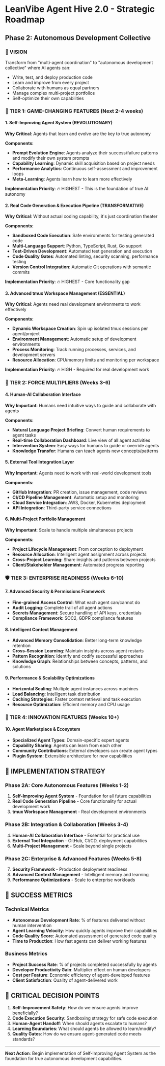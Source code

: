 # LeanVibe Agent Hive 2.0 - Strategic Roadmap

## Phase 2: Autonomous Development Collective

### 🎯 VISION
Transform from "multi-agent coordination" to "autonomous development collective" where AI agents can:
- Write, test, and deploy production code
- Learn and improve from every project
- Collaborate with humans as equal partners
- Manage complex multi-project portfolios
- Self-optimize their own capabilities

### 🚀 TIER 1: GAME-CHANGING FEATURES (Next 2-4 weeks)

#### 1. Self-Improving Agent System (REVOLUTIONARY)
**Why Critical**: Agents that learn and evolve are the key to true autonomy

**Components**:
- **Prompt Evolution Engine**: Agents analyze their success/failure patterns and modify their own system prompts
- **Capability Learning**: Dynamic skill acquisition based on project needs
- **Performance Analytics**: Continuous self-assessment and improvement loops
- **Meta-Learning**: Agents learn how to learn more effectively

**Implementation Priority**: 🔥 HIGHEST - This is the foundation of true AI autonomy

#### 2. Real Code Generation & Execution Pipeline (TRANSFORMATIVE)
**Why Critical**: Without actual coding capability, it's just coordination theater

**Components**:
- **Sandboxed Code Execution**: Safe environments for testing generated code
- **Multi-Language Support**: Python, TypeScript, Rust, Go support
- **Test-Driven Development**: Automated test generation and execution
- **Code Quality Gates**: Automated linting, security scanning, performance testing
- **Version Control Integration**: Automatic Git operations with semantic commits

**Implementation Priority**: 🔥 HIGHEST - Core functionality gap

#### 3. Advanced tmux Workspace Management (ESSENTIAL)
**Why Critical**: Agents need real development environments to work effectively

**Components**:
- **Dynamic Workspace Creation**: Spin up isolated tmux sessions per agent/project
- **Environment Management**: Automatic setup of development environments
- **Process Monitoring**: Track running processes, services, and development servers
- **Resource Allocation**: CPU/memory limits and monitoring per workspace

**Implementation Priority**: 🔥 HIGH - Required for real development work

### 🎯 TIER 2: FORCE MULTIPLIERS (Weeks 3-6)

#### 4. Human-AI Collaboration Interface
**Why Important**: Humans need intuitive ways to guide and collaborate with agents

**Components**:
- **Natural Language Project Briefing**: Convert human requirements to agent tasks
- **Real-time Collaboration Dashboard**: Live view of all agent activities
- **Intervention System**: Easy ways for humans to guide or override agents
- **Knowledge Transfer**: Humans can teach agents new concepts/patterns

#### 5. External Tool Integration Layer
**Why Important**: Agents need to work with real-world development tools

**Components**:
- **GitHub Integration**: PR creation, issue management, code reviews
- **CI/CD Pipeline Management**: Automatic setup and monitoring
- **Cloud Service Integration**: AWS, Docker, Kubernetes deployment
- **API Integration**: Third-party service connections

#### 6. Multi-Project Portfolio Management
**Why Important**: Scale to handle multiple simultaneous projects

**Components**:
- **Project Lifecycle Management**: From conception to deployment
- **Resource Allocation**: Intelligent agent assignment across projects
- **Cross-Project Learning**: Share insights and patterns between projects
- **Client/Stakeholder Management**: Automated progress reporting

### 🛡️ TIER 3: ENTERPRISE READINESS (Weeks 6-10)

#### 7. Advanced Security & Permissions Framework
- **Fine-grained Access Control**: What each agent can/cannot do
- **Audit Logging**: Complete trail of all agent actions
- **Secrets Management**: Secure handling of API keys, credentials
- **Compliance Framework**: SOC2, GDPR compliance features

#### 8. Intelligent Context Management
- **Advanced Memory Consolidation**: Better long-term knowledge retention
- **Cross-Session Learning**: Maintain insights across agent restarts
- **Pattern Recognition**: Identify and codify successful approaches
- **Knowledge Graph**: Relationships between concepts, patterns, and solutions

#### 9. Performance & Scalability Optimizations
- **Horizontal Scaling**: Multiple agent instances across machines
- **Load Balancing**: Intelligent task distribution
- **Caching Strategies**: Faster context retrieval and task execution
- **Resource Optimization**: Efficient memory and CPU usage

### 🎪 TIER 4: INNOVATION FEATURES (Weeks 10+)

#### 10. Agent Marketplace & Ecosystem
- **Specialized Agent Types**: Domain-specific expert agents
- **Capability Sharing**: Agents can learn from each other
- **Community Contributions**: External developers can create agent types
- **Plugin System**: Extensible architecture for new capabilities

## 🧠 IMPLEMENTATION STRATEGY

### Phase 2A: Core Autonomous Features (Weeks 1-2)
1. **Self-Improving Agent System** - Foundation for all future capabilities
2. **Real Code Generation Pipeline** - Core functionality for actual development work
3. **tmux Workspace Management** - Real development environments

### Phase 2B: Integration & Collaboration (Weeks 3-4)
4. **Human-AI Collaboration Interface** - Essential for practical use
5. **External Tool Integration** - GitHub, CI/CD, deployment capabilities
6. **Multi-Project Management** - Scale beyond single projects

### Phase 2C: Enterprise & Advanced Features (Weeks 5-8)
7. **Security Framework** - Production deployment readiness
8. **Advanced Context Management** - Intelligent memory and learning
9. **Performance Optimizations** - Scale to enterprise workloads

## 🎯 SUCCESS METRICS

### Technical Metrics
- **Autonomous Development Rate**: % of features delivered without human intervention
- **Agent Learning Velocity**: How quickly agents improve their capabilities
- **Code Quality Score**: Automated assessment of generated code quality
- **Time to Production**: How fast agents can deliver working features

### Business Metrics
- **Project Success Rate**: % of projects completed successfully by agents
- **Developer Productivity Gain**: Multiplier effect on human developers
- **Cost per Feature**: Economic efficiency of agent-developed features
- **Client Satisfaction**: Quality of agent-delivered work

## 🚨 CRITICAL DECISION POINTS

1. **Self-Improvement Safety**: How do we ensure agents improve beneficially?
2. **Code Execution Security**: Sandboxing strategy for safe code execution
3. **Human-Agent Handoff**: When should agents escalate to humans?
4. **Learning Boundaries**: What should agents be allowed to learn/modify?
5. **Quality Gates**: How do we ensure agent-generated code meets standards?

---

**Next Action**: Begin implementation of Self-Improving Agent System as the foundation for true autonomous development capabilities.